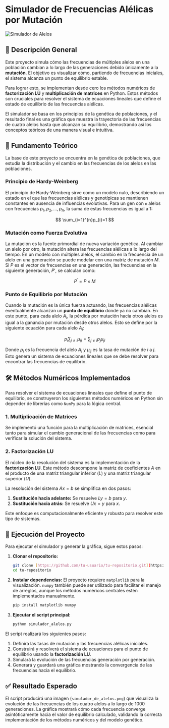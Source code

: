 # Simulador de Frecuencias Alélicas por Mutación

![Simulador de Alelos](https://i.imgur.com/g8e1b1B.png)

## 📜 Descripción General

Este proyecto simula cómo las frecuencias de múltiples alelos en una población cambian a lo largo de las generaciones debido únicamente a la **mutación**. El objetivo es visualizar cómo, partiendo de frecuencias iniciales, el sistema alcanza un punto de equilibrio estable.

Para lograr esto, se implementan desde cero los métodos numéricos de **factorización LU** y **multiplicación de matrices** en Python. Estos métodos son cruciales para resolver el sistema de ecuaciones lineales que define el estado de equilibrio de las frecuencias alélicas.

El simulador se basa en los principios de la genética de poblaciones, y el resultado final es una gráfica que muestra la trayectoria de las frecuencias de cuatro alelos hasta que alcanzan su equilibrio, demostrando así los conceptos teóricos de una manera visual e intuitiva.

## 🔬 Fundamento Teórico

La base de este proyecto se encuentra en la genética de poblaciones, que estudia la distribución y el cambio en las frecuencias de los alelos en las poblaciones.

### Principio de Hardy-Weinberg

El principio de Hardy-Weinberg sirve como un modelo nulo, describiendo un estado en el que las frecuencias alélicas y genotípicas se mantienen constantes en ausencia de influencias evolutivas. Para un gen con `n` alelos con frecuencias $p_{1},p_{2},...,p_{n}$, la suma de estas frecuencias es igual a 1:

$$
\sum_{i=1}^{n}p_{i}=1
$$

### Mutación como Fuerza Evolutiva

La mutación es la fuente primordial de nueva variación genética. Al cambiar un alelo por otro, la mutación altera las frecuencias alélicas a lo largo del tiempo. En un modelo con múltiples alelos, el cambio en la frecuencia de un alelo en una generación se puede modelar con una matriz de mutación $M$. Si $P$ es el vector de frecuencias en una generación, las frecuencias en la siguiente generación, $P'$, se calculan como:

$$
P^{\prime}=P\times M
$$

### Punto de Equilibrio por Mutación

Cuando la mutación es la única fuerza actuando, las frecuencias alélicas eventualmente alcanzan un **punto de equilibrio** donde ya no cambian. En este punto, para cada alelo $A_i$, la pérdida por mutación hacia otros alelos es igual a la ganancia por mutación desde otros alelos. Esto se define por la siguiente ecuación para cada alelo $A_i$:

$$
p_{i}\sum_{j\ne i}\mu_{ij}=\sum_{j\ne i}p_{j}\mu_{ji}
$$

Donde $p_i$ es la frecuencia del alelo $A_i$ y $\mu_{ij}$ es la tasa de mutación de $i$ a $j$. Esto genera un sistema de ecuaciones lineales que se debe resolver para encontrar las frecuencias de equilibrio.

## 🛠️ Métodos Numéricos Implementados

Para resolver el sistema de ecuaciones lineales que define el punto de equilibrio, se construyeron los siguientes métodos numéricos en Python sin depender de librerías como `NumPy` para la lógica central.

### 1. **Multiplicación de Matrices**
Se implementó una función para la multiplicación de matrices, esencial tanto para simular el cambio generacional de las frecuencias como para verificar la solución del sistema.

### 2. **Factorización LU**
El núcleo de la resolución del sistema es la implementación de la **factorización LU**. Este método descompone la matriz de coeficientes $A$ en el producto de una matriz triangular inferior ($L$) y una matriz triangular superior ($U$).

La resolución del sistema $Ax = b$ se simplifica en dos pasos:
1.  **Sustitución hacia adelante:** Se resuelve $Ly = b$ para $y$.
2.  **Sustitución hacia atrás:** Se resuelve $Ux = y$ para $x$.

Este enfoque es computacionalmente eficiente y robusto para resolver este tipo de sistemas.

## 🚀 Ejecución del Proyecto

Para ejecutar el simulador y generar la gráfica, sigue estos pasos:

1.  **Clonar el repositorio:**
    ```bash
    git clone [https://github.com/tu-usuario/tu-repositorio.git](https://github.com/tu-usuario/tu-repositorio.git)
    cd tu-repositorio
    ```

2.  **Instalar dependencias:**
    El proyecto requiere `matplotlib` para la visualización. `numpy` también puede ser utilizado para facilitar el manejo de arreglos, aunque los métodos numéricos centrales estén implementados manualmente.
    ```bash
    pip install matplotlib numpy
    ```

3.  **Ejecutar el script principal:**
    ```bash
    python simulador_alelos.py
    ```

El script realizará los siguientes pasos:
1.  Definirá las tasas de mutación y las frecuencias alélicas iniciales.
2.  Construirá y resolverá el sistema de ecuaciones para el punto de equilibrio usando la **factorización LU**.
3.  Simulará la evolución de las frecuencias generación por generación.
4.  Generará y guardará una gráfica mostrando la convergencia de las frecuencias hacia el equilibrio.

## ✅ Resultado Esperado

El script producirá una imagen (`simulador_de_alelos.png`) que visualiza la evolución de las frecuencias de los cuatro alelos a lo largo de 1000 generaciones. La gráfica mostrará cómo cada frecuencia converge asintóticamente hacia el valor de equilibrio calculado, validando la correcta implementación de los métodos numéricos y del modelo genético.
